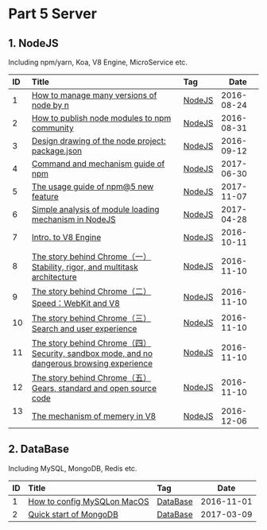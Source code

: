 # Part 5 Server

## 1. NodeJS

Including npm/yarn, Koa, V8 Engine, MicroService etc.

| ID   | Title                                                 | Tag                                                                                    | Date    |
| :--- | :---------------------------------------------------- | :------------------------------------------------------------------------------------- | ------- |
| 1    | [How to manage many versions of node by n](https://github.com/muwenzi/Program-Blog/issues/6)             | [NodeJS](https://github.com/muwenzi/Program-Blog/issues?q=is%3Aissue+is%3Aopen+label%3Anpm) | 2016-08-24 |
| 2    | [How to publish node modules to npm community](https://github.com/muwenzi/Program-Blog/issues/12)        | [NodeJS](https://github.com/muwenzi/Program-Blog/issues?q=is%3Aissue+is%3Aopen+label%3Anpm) | 2016-08-31 |
| 3    | [Design drawing of the node project: package.json](https://github.com/muwenzi/Program-Blog/issues/22) | [NodeJS](https://github.com/muwenzi/Program-Blog/issues?q=is%3Aissue+is%3Aopen+label%3Anpm) | 2016-09-12 |
| 4    | [Command and mechanism guide of npm](https://github.com/muwenzi/Program-Blog/issues/104) | [NodeJS](https://github.com/muwenzi/Program-Blog/issues?q=is%3Aissue+is%3Aopen+label%3Anpm) | 2017-06-30 |
| 5    | [The usage guide of npm@5 new feature](https://github.com/muwenzi/Program-Blog/issues/112) | [NodeJS](https://github.com/muwenzi/Program-Blog/issues?q=is%3Aissue+is%3Aopen+label%3Anpm) | 2017-11-07 |
| 6    | [Simple analysis of module loading mechanism in NodeJS](https://github.com/muwenzi/Program-Blog/issues/94) | [NodeJS](https://github.com/muwenzi/Program-Blog/issues?q=is%3Aissue+is%3Aopen+label%3ANodeJS) | 2017-04-28 |
| 7    | [Intro. to V8 Engine](https://github.com/muwenzi/Program-Blog/issues/33) | [NodeJS](https://github.com/muwenzi/Program-Blog/issues?q=is%3Aissue+is%3Aopen+label%3A"V8+Engine") | 2016-10-11 |
| 8    | [The story behind Chrome（一）Stability, rigor, and multitask architecture](https://github.com/muwenzi/Program-Blog/issues/47) | [NodeJS](https://github.com/muwenzi/Program-Blog/issues?q=is%3Aissue+is%3Aopen+label%3A"V8+Engine") | 2016-11-10 |
| 9    | [The story behind Chrome（二）Speed：WebKit and V8](https://github.com/muwenzi/Program-Blog/issues/48) | [NodeJS](https://github.com/muwenzi/Program-Blog/issues?q=is%3Aissue+is%3Aopen+label%3A"V8+Engine") | 2016-11-10 |
| 10    | [The story behind Chrome（三）Search and user experience](https://github.com/muwenzi/Program-Blog/issues/49) | [NodeJS](https://github.com/muwenzi/Program-Blog/issues?q=is%3Aissue+is%3Aopen+label%3A"V8+Engine") | 2016-11-10 |
| 11    | [The story behind Chrome（四）Security, sandbox mode, and no dangerous browsing experience](https://github.com/muwenzi/Program-Blog/issues/51) | [NodeJS](https://github.com/muwenzi/Program-Blog/issues?q=is%3Aissue+is%3Aopen+label%3A"V8+Engine") | 2016-11-10 |
| 12    | [The story behind Chrome（五）Gears, standard and open source code](https://github.com/muwenzi/Program-Blog/issues/50) | [NodeJS](https://github.com/muwenzi/Program-Blog/issues?q=is%3Aissue+is%3Aopen+label%3A"V8+Engine") | 2016-11-10 |
| 13    | [The mechanism of memery in V8](https://github.com/muwenzi/Program-Blog/issues/61) | [NodeJS](https://github.com/muwenzi/Program-Blog/issues?q=is%3Aissue+is%3Aopen+label%3A"V8+Engine") | 2016-12-06 |

## 2. DataBase

Including MySQL, MongoDB, Redis etc.

| ID   | Title                                                 | Tag                                                                                    | Date    |
| :--- | :---------------------------------------------------- | :------------------------------------------------------------------------------------- | ------- |
| 1    | [How to config MySQLon MacOS](https://github.com/muwenzi/Program-Blog/issues/44)             | [DataBase](https://github.com/muwenzi/Program-Blog/issues?q=is%3Aissue+is%3Aopen+label%3AMySQL) | 2016-11-01 |
| 2    | [Quick start of MongoDB](https://github.com/muwenzi/Program-Blog/issues/90)             | [DataBase](https://github.com/muwenzi/Program-Blog/issues?q=is%3Aissue+is%3Aopen+label%3AMongoDB) | 2017-03-09 |